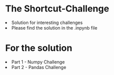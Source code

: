 # The Shortcut-Challenge
<li> Solution for interesting challenges </li>
<li> Please find the solution in the .inpynb file </li>

# For the solution
<li> Part 1 - Numpy Challenge </li>
<li> Part 2 - Pandas Challenge </li>
